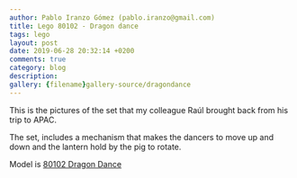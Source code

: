```yaml
---
author: Pablo Iranzo Gómez (pablo.iranzo@gmail.com)
title: Lego 80102 - Dragon dance
tags: lego
layout: post
date: 2019-06-28 20:32:14 +0200
comments: true
category: blog
description:
gallery: {filename}gallery-source/dragondance
---
```


This is the pictures of the set that my colleague Raúl brought back from his trip to APAC.

The set, includes a mechanism that makes the dancers to move up and down and the lantern hold by the pig to rotate.

Model is [80102 Dragon Dance](https://www.amazon.com/dp/B07KRJJFY8?tag=redken01-20)
